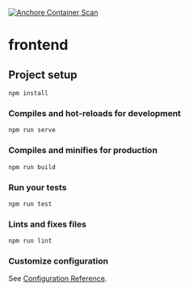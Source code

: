 [![Anchore Container Scan](https://github.com/Mugetsu15/corona/actions/workflows/anchore-analysis.yml/badge.svg?branch=main)](https://github.com/Mugetsu15/corona/actions/workflows/anchore-analysis.yml)

# frontend

## Project setup
```
npm install
```

### Compiles and hot-reloads for development
```
npm run serve
```

### Compiles and minifies for production
```
npm run build
```

### Run your tests
```
npm run test
```

### Lints and fixes files
```
npm run lint
```

### Customize configuration
See [Configuration Reference](https://cli.vuejs.org/config/).
